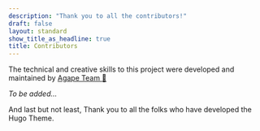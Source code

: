 ```yaml
---
description: "Thank you to all the contributors!"
draft: false
layout: standard
show_title_as_headline: true
title: Contributors
---
```


The technical and creative skills to this project were developed and maintained by [Agape Team :otter:](https://github.com/agape-openscience/)

*To be added...*

And last but not least, Thank you to all the folks who have developed the Hugo Theme.

